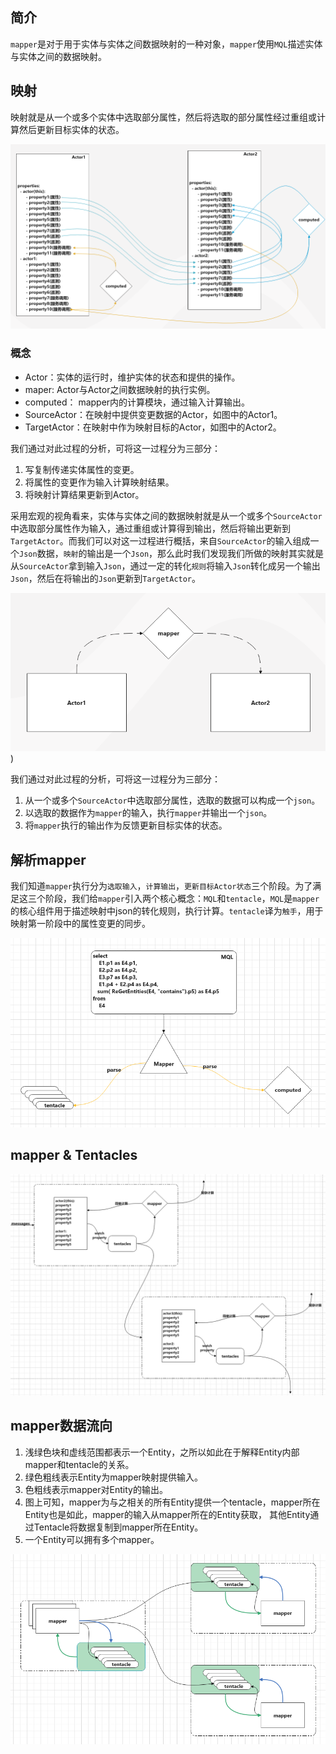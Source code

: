 ## 简介

`mapper`是对于用于实体与实体之间数据映射的一种对象，`mapper`使用`MQL`描述实体与实体之间的数据映射。



## 映射

映射就是从一个或多个实体中选取部分属性，然后将选取的部分属性经过重组或计算然后更新目标实体的状态。

![property-mapping](../images/property-mapping.png)


### 概念

- Actor：实体的运行时，维护实体的状态和提供的操作。
- maper: Actor与Actor之间数据映射的执行实例。
- computed： mapper内的计算模块，通过输入计算输出。
- SourceActor：在映射中提供变更数据的Actor，如图中的Actor1。
- TargetActor：在映射中作为映射目标的Actor，如图中的Actor2。


我们通过对此过程的分析，可将这一过程分为三部分：
1. 写复制传递实体属性的变更。
2. 将属性的变更作为输入计算映射结果。
3. 将映射计算结果更新到Actor。



采用宏观的视角看来，实体与实体之间的数据映射就是从一个或多个`SourceActor`中选取部分属性作为输入，通过重组或计算得到输出，然后将输出更新到`TargetActor`。而我们可以对这一过程进行概括，来自`SourceActor`的输入组成一个`Json`数据，`映射`的输出是一个`Json`，那么此时我们发现我们所做的映射其实就是从`SourceActor`拿到输入`Json`，通过一定的转化`规则`将输入`Json`转化成另一个输出`Json`，然后在将输出的`Json`更新到`TargetActor`。

![property-mapping-outline](../images/mapping-outline.png))

我们通过对此过程的分析，可将这一过程分为三部分：
1. 从一个或多个`SourceActor`中选取部分属性，选取的数据可以构成一个`json`。
2. 以选取的数据作为`mapper`的输入，执行`mapper`并输出一个`json`。
3. 将`mapper`执行的输出作为反馈更新目标实体的状态。



## 解析mapper

我们知道`mapper`执行分为`选取输入`，`计算输出`，`更新目标Actor状态`三个阶段。为了满足这三个阶段，我们给`mapper`引入两个核心概念：`MQL`和`tentacle`，`MQL`是`mapper`的核心组件用于描述映射中json的转化规则，执行计算。`tentacle`译为`触手`，用于映射第一阶段中的属性变更的同步。

![mapper-tentacle-mql](../images/mapper-tentacle-mql.png)



<!-- ![mapper-parse](../images/mapper-parse.png) -->


## mapper & Tentacles

![mapper-tentacles](../images/mapper-tentacles.png)




## mapper数据流向

1. 浅绿色块和虚线范围都表示一个Entity，之所以如此在于解释Entity内部mapper和tentacle的关系。
2. 绿色粗线表示Entity为mapper映射提供输入。
3. 色粗线表示mapper对Entity的输出。
4. 图上可知，mapper为与之相关的所有Entity提供一个tentacle，mapper所在Entity也是如此，mapper的输入从mapper所在的Entity获取， 其他Entity通过Tentacle将数据复制到mapper所在Entity。
5. 一个Entity可以拥有多个mapper。

![mapper-tentacles](../images/mapper-data-directory.png)




